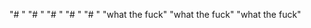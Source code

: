 "# <Trial>" 
"# <Trial>" 
"# <Trial>" 
"# <Trial>" 
"# <Trial2>" 
"what the fuck" 
"what the fuck" 
"what the fuck" 

